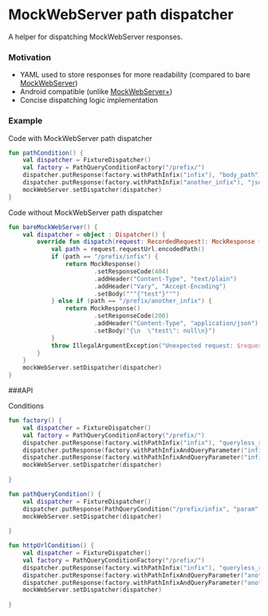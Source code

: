 MockWebServer path dispatcher
=============

A helper for dispatching MockWebServer responses.


### Motivation

- YAML used to store responses for more readability (compared to bare [MockWebServer](https://github.com/square/okhttp/tree/master/mockwebserver))
- Android compatible (unlike [MockWebServer+](https://github.com/orhanobut/mockwebserverplus))
- Concise dispatching logic implementation

### Example

Code with MockWebServer path dispatcher
```kotlin
fun pathCondition() {
    val dispatcher = FixtureDispatcher()
    val factory = PathQueryConditionFactory("/prefix/")
    dispatcher.putResponse(factory.withPathInfix("infix"), "body_path")
    dispatcher.putResponse(factory.withPathInfix("another_infix"), "json_object")
    mockWebServer.setDispatcher(dispatcher)
}
```
Code without MockWebServer path dispatcher
```kotlin
fun bareMockWebServer() {
    val dispatcher = object : Dispatcher() {
        override fun dispatch(request: RecordedRequest): MockResponse {
            val path = request.requestUrl.encodedPath()
            if (path == "/prefix/infix") {
                return MockResponse()
                        .setResponseCode(404)
                        .addHeader("Content-Type", "text/plain")
                        .addHeader("Vary", "Accept-Encoding")
                        .setBody("""{"test"}""")
            } else if (path == "/prefix/another_infix") {
                return MockResponse()
                        .setResponseCode(200)
                        .addHeader("Content-Type", "application/json")
                        .setBody("{\n  \"test\": null\n}")
            }
            throw IllegalArgumentException("Unexpected request: $request")
        }
    }
    mockWebServer.setDispatcher(dispatcher)
}
```
###API

Conditions

```kotlin
fun factory() {
    val dispatcher = FixtureDispatcher()
    val factory = PathQueryConditionFactory("/prefix/")
    dispatcher.putResponse(factory.withPathInfix("infix"), "queryless_response")
    dispatcher.putResponse(factory.withPathInfixAndQueryParameter("infix", "param"), "response_with_query_parameter")
    dispatcher.putResponse(factory.withPathInfixAndQueryParameter("infix", "param", "value"), "response_with_query_parameter_and_value")
    mockWebServer.setDispatcher(dispatcher)
    
}
```

```kotlin
fun pathQueryCondition() {
    val dispatcher = FixtureDispatcher()
    dispatcher.putResponse(PathQueryCondition("/prefix/infix", "param", "value"), "response_with_query_parameter_and_value")
    mockWebServer.setDispatcher(dispatcher)
    
}
```

```kotlin
fun httpUrlCondition() {
    val dispatcher = FixtureDispatcher()
    val factory = PathQueryConditionFactory("/prefix/")
    dispatcher.putResponse(factory.withPathInfix("infix"), "queryless_response")
    dispatcher.putResponse(factory.withPathInfixAndQueryParameter("another_infix", "param"), "json_object")
    dispatcher.putResponse(factory.withPathInfixAndQueryParameter("another_infix", "param", "value"), "json_object")
    mockWebServer.setDispatcher(dispatcher)
    
}
```